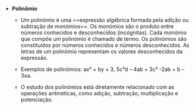
- **Polinômio**
	- Um polinómio é uma ==expressão algébrica formada pela adição ou subtração de monómios==. Os monómios são o produto entre números conhecidos e desconhecidos (incógnitas). Cada monómio que compõe um polinómio é chamado de termo. Os polinómios são constituídos por números conhecidos e números desconhecidos. As letras de um polinómio representam os valores desconhecidos da expressão. 
	
	- Exemplos de polinómios: ax² + by + 3, 5c³d – 4ab + 3c² -2ab + b – 3xa. 
	
	- O estudo dos polinómios está diretamente relacionado com as operações aritméticas, como adição, subtração, multiplicação e potenciação.